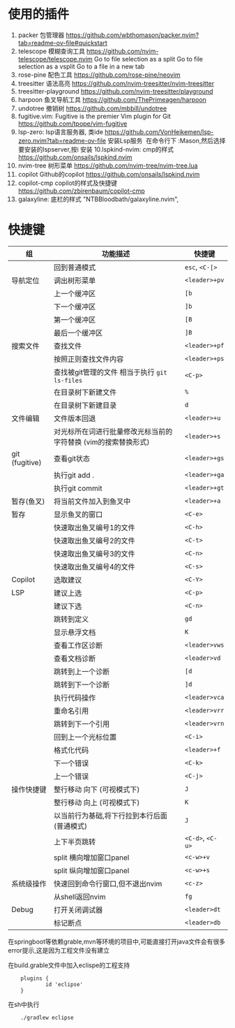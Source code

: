 # 使用的插件

1. packer 包管理器 https://github.com/wbthomason/packer.nvim?tab=readme-ov-file#quickstart
2. telescope 模糊查询工具 https://github.com/nvim-telescope/telescope.nvim
	<C-x>	Go to file selection as a split
	<C-v>	Go to file selection as a vsplit
	<C-t>	Go to a file in a new tab
3. rose-pine 配色工具 https://github.com/rose-pine/neovim
4. treesitter 语法高亮  https://github.com/nvim-treesitter/nvim-treesitter 
5. treesitter-playground https://github.com/nvim-treesitter/playground
6. harpoon 鱼叉导航工具 https://github.com/ThePrimeagen/harpoon
7. undotree 撤销树 https://github.com/mbbill/undotree
8. fugitive.vim:  Fugitive is the premier Vim plugin for Git  https://github.com/tpope/vim-fugitive
9. lsp-zero: lsp语言服务器, 类ide https://github.com/VonHeikemen/lsp-zero.nvim?tab=readme-ov-file
     安装Lsp服务 	在命令行下 :Mason,然后选择要安装的lspserver,按i 安装
10.lspkind-nvim:  cmp的样式 https://github.com/onsails/lspkind.nvim
11. nvim-tree 树形菜单   https://github.com/nvim-tree/nvim-tree.lua
12. copilot Github的copilot https://github.com/onsails/lspkind.nvim
13. copilot-cmp  copilot的样式及快捷键 https://github.com/zbirenbaum/copilot-cmp
14. galaxyline: 底栏的样式   "NTBBloodbath/galaxyline.nvim",


# 快捷键
| 组             | 功能描述                                 | 快捷键         |
|----------------|------------------------------------------|----------------|
|                | 回到普通模式                             | `esc`, `<C-[>` |
| 导航定位       | 调出树形菜单                             | `<leader>+pv`  |
|                | 上一个缓冲区                             | `[b`           |
|                | 下一个缓冲区                             | `]b`           |
|                | 第一个缓冲区                             | `[B`           |
|                | 最后一个缓冲区                           | `]B`           |
| 搜索文件       | 查找文件                                 | `<leader>+pf`  |
|                | 按照正则查找文件内容                     | `<leader>+ps`  |
|                | 查找被git管理的文件 相当于执行 `git ls-files` | `<C-p>`      |
|                | 在目录树下新建文件                       | `%`            |
|                | 在目录树下新建目录                       | `d`            |
| 文件编辑       | 文件版本回退                             | `<leader>+u`   |
|                | 对光标所在词进行批量修改光标当前的字符替换 (vim的搜索替换形式) | `<leader>+s` |
| git (fugitive) | 查看git状态                             | `<leader>+gs`  |
|                | 执行git add .                           | `<leader>+ga`  |
|                | 执行git commit                          | `<leader>+gt`  |
| 暂存(鱼叉)     | 将当前文件加入到鱼叉中                   | `<leader>+a`   |
| 暂存           | 显示鱼叉的窗口                           | `<C-e>`        |
|                | 快速取出鱼叉编号1的文件                  | `<C-h>`        |
|                | 快速取出鱼叉编号2的文件                  | `<C-t>`        |
|                | 快速取出鱼叉编号3的文件                  | `<C-n>`        |
|                | 快速取出鱼叉编号4的文件                  | `<C-s>`        |
| Copilot        | 选取建议                                 | `<C-Y>`        |
| LSP            | 建议上选                                 | `<C-p>`        |
|                | 建议下选                                 | `<C-n>`        |
|                | 跳转到定义                               | `gd`           |
|                | 显示悬浮文档                             | `K`            |
|                | 查看工作区诊断                           | `<leader>vws`  |
|                | 查看文档诊断                             | `<leader>vd`   |
|                | 跳转到上一个诊断                         | `[d`           |
|                | 跳转到下一个诊断                         | `]d`           |
|                | 执行代码操作                             | `<leader>vca`  |
|                | 重命名引用                               | `<leader>vrr`  |
|                | 跳转到下一个引用                         | `<leader>vrn`  |
|                | 回到上一个光标位置                       | `<C-i>`        |
|                | 格式化代码                               | `<leader>+f`   |
|                | 下一个错误                               | `<C-k>`        |
|                | 上一个错误                               | `<C-j>`        |
| 操作快捷键     | 整行移动 向下 (可视模式下)               | `J`            |
|                | 整行移动 向上 (可视模式下)               | `K`            |
|                | 以当前行为基础,将下行拉到本行后面 (普通模式)   | `J`            |
|                | 上下半页跳转                             | `<C-d>`, `<C-u>`|
|                | split 横向增加窗口panel                  | `<c-w>+v`      |
|                | split 纵向增加窗口panel                  | `<c-w>+s`      |
| 系统级操作     | 快速回到命令行窗口,但不退出nvim          | `<c-z>`        |
|                | 从shell返回nvim                          | `fg`           |
| Debug               | 打开关闭调试器                          | `<leader>dt`           |
|                |  标记断点                         | `<leader>db`           |




在springboot等依赖grable,mvn等环境的项目中,可能直接打开java文件会有很多error提示,这是因为工程文件没有建立

在build.grable文件中加入eclispe的工程支持
 >>>
 		plugins {
    			id 'eclipse'
		}
  >>>
在sh中执行
>>>
		./gradlew eclipse
